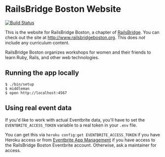 RailsBridge Boston Website
==========================

[![Build
Status](https://travis-ci.org/railsbridge-boston/website.svg?branch=master)](https://travis-ci.org/railsbridge-boston/website)

This is the website for RailsBridge Boston, a chapter of [RailsBridge]. You can
check out the site at <http://www.railsbridgeboston.org>. This does *not*
include any curriculum content.

RailsBridge Boston organizes workshops for women and their friends to learn
Ruby, Rails, and other web technologies.

[RailsBridge]: http://www.railsbridge.org

Running the app locally
----------------------

    $ ./bin/setup
    $ middleman
    $ open http://localhost:4567

Using real event data
---------------------

If you'd like to work with actual Eventbrite data, you'll have to set the
`EVENTBRITE_ACCESS_TOKEN` variable to a real token in your `.env` file.

You can get this via `heroku config:get EVENTBRITE_ACCESS_TOKEN` if you have
Heroku access or from [Eventbrite App Management] if you have access to the
RailsBridge Boston Eventbrite account. Otherwise, ask a maintainer for access.

[Eventbrite App Management]: http://www.eventbrite.com/myaccount/apps/

